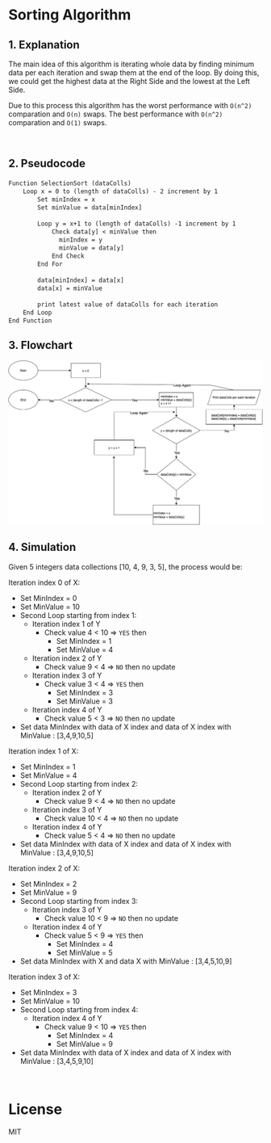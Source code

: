 # Sorting Algorithm

## 1. Explanation

The main idea of this algorithm is iterating whole data by finding minimum data per each iteration and swap them at the end of the loop. By doing this, we could get the highest data at the Right Side and the lowest at the Left Side.

Due to this process this algorithm has the worst performance with `O(n^2)` comparation and `O(n)` swaps. The best performance with `O(n^2)` comparation and `O(1)` swaps.

<br />

## 2. Pseudocode

```
Function SelectionSort (dataColls)
    Loop x = 0 to (length of dataColls) - 2 increment by 1
        Set minIndex = x
        Set minValue = data[minIndex]

        Loop y = x+1 to (length of dataColls) -1 increment by 1
            Check data[y] < minValue then
              minIndex = y
              minValue = data[y]
            End Check
        End For

        data[minIndex] = data[x]
        data[x] = minValue

        print latest value of dataColls for each iteration
    End Loop
End Function
```

## 3. Flowchart

![Flow Chart of InsertionSort](FlowChart.png)

## 4. Simulation

Given 5 integers data collections [10, 4, 9, 3, 5], the process would be:

Iteration index 0 of X:

- Set MinIndex = 0
- Set MinValue = 10
- Second Loop starting from index 1:
  - Iteration index 1 of Y
    - Check value 4 < 10 => `YES` then
      - Set MinIndex = 1
      - Set MinValue = 4
  - Iteration index 2 of Y
    - Check value 9 < 4 => `NO` then no update
  - Iteration index 3 of Y
    - Check value 3 < 4 => `YES` then
      - Set MinIndex = 3
      - Set MinValue = 3
  - Iteration index 4 of Y
    - Check value 5 < 3 => `NO` then no update
- Set data MinIndex with data of X index and data of X index with MinValue : [3,4,9,10,5]

Iteration index 1 of X:

- Set MinIndex = 1
- Set MinValue = 4
- Second Loop starting from index 2:
  - Iteration index 2 of Y
    - Check value 9 < 4 => `NO` then no update
  - Iteration index 3 of Y
    - Check value 10 < 4 => `NO` then no update
  - Iteration index 4 of Y
    - Check value 5 < 4 => `NO` then no update
- Set data MinIndex with data of X index and data of X index with MinValue : [3,4,9,10,5]

Iteration index 2 of X:

- Set MinIndex = 2
- Set MinValue = 9
- Second Loop starting from index 3:
  - Iteration index 3 of Y
    - Check value 10 < 9 => `NO` then no update
  - Iteration index 4 of Y
    - Check value 5 < 9 => `YES` then
      - Set MinIndex = 4
      - Set MinValue = 5
- Set data MinIndex with X and data X with MinValue : [3,4,5,10,9]

Iteration index 3 of X:

- Set MinIndex = 3
- Set MinValue = 10
- Second Loop starting from index 4:
  - Iteration index 4 of Y
    - Check value 9 < 10 => `YES` then
      - Set MinIndex = 4
      - Set MinValue = 9
- Set data MinIndex with data of X index and data of X index with MinValue : [3,4,5,9,10]

<br />

# License

MIT
